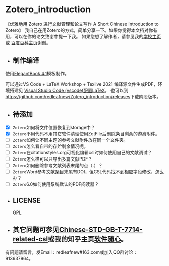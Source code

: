 # Zotero_introduction
《优雅地用 Zotero 进行文献管理和论文写作
A Short Chinese Introduction to Zotero》
我自己在用Zotero的方式，简单分享一下。如果你觉得本文档对你有用，可以在你的论文致谢中提一下我。
如果您想了解作者，请参见我的[学校主页](http://food.njau.edu.cn/info/1129/1315.htm)或
[百度百科主页](https://baike.baidu.com/item/%E9%9F%A9%E6%95%8F%E4%B9%89)谢谢。


* ## 制作编译 

使用[ElegantBook 4.1](https://github.com/ElegantLaTeX/ElegantBook)模板制作。

可以通过VS Code + LaTeX Workshop + Texlive 2021 编译源文件生成PDF，环境搭建见
[Visual Studio Code (vscode)配置LaTeX](https://zhuanlan.zhihu.com/p/166523064)。
也可以到<https://github.com/redleafnew/Zotero_introduction/releases>下载阶段版本。

* ## 待添加

 -  [x] `Zotero`如何将文件位置恢复到storage中？
 -  [x] `Zotero`不用代码不用其它软件清理使用ZotFile后删除条目剩余的游离附件。
 -  [ ] `Zotero`如何让不同主题的参考文献附件放在同一个文件夹。
 -  [ ] `Zotero`怎么看自带的存贮剩余情况呢。
 -  [ ] `Zotero`在citationstyles.org可视化编辑csl时如何使用自己的文献调试？
 -  [ ] `Zotero`怎么样可以只导出多篇文献PDF？
 -  [ ] `Zotero`如何删除参考文献列表末尾的点（.）？
 -  [ ] `Zotero`Word参考文献条目末尾有DOI，但CSL代码找不到相应字段修改，怎么办？
 -  [ ] `Zotero`6.0如何使用系统默认的PDF阅读器？

* ## LICENSE
  [GPL](https://www.gnu.org/licenses/gpl-3.0.txt)

* ## 其它问题可参见[Chinese-STD-GB-T-7714-related-csl](https://github.com/redleafnew/Chinese-std-GB-T-7714-related-csl)或我的知乎主页[软件随心](https://zhuanlan.zhihu.com/c_1071081428967743488)。


有问题请留言，发Email：redleafnew#163.com或加入QQ群讨论：913637964。 

